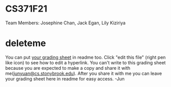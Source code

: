 # CS371F21
Team Members: Josephine Chan, Jack Egan, Lily Kiziriya

# deleteme
You can put [your grading sheet](https://docs.google.com/document/d/10UUbPt577tOs3nh01khaxdMV52efGgv_uZ-HpcQRId0/edit?usp=sharing) in readme too. Click "edit this file" (right pen like icon) to see how to edit a hyperlink. You can't write to this grading sheet because you are expected to make a copy and share it with me(junyuan@cs.stonybrook.edu). After you share it with me you can leave your grading sheet here in readme for easy access. -Jun
